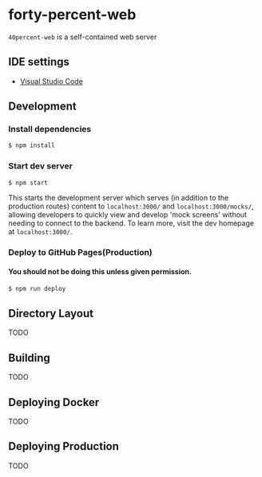 # forty-percent-web

`40percent-web` is a self-contained web server

## IDE settings

- [Visual Studio Code](https://github.com/LiangJoshua/devops-infrastructure/tree/master/dev/vscode)

## Development

### Install dependencies

```sh
$ npm install
```

### Start dev server

```sh
$ npm start
```

This starts the development server which serves (in addition to the production routes)
content to `localhost:3000/` and `localhost:3000/mocks/`, allowing developers to quickly
view and develop 'mock screens' without needing to connect to the backend. To learn
more, visit the dev homepage at `localhost:3000/`.

### Deploy to GitHub Pages(Production)

#### You should not be doing this unless given permission.

```sh
$ npm run deploy
```

## Directory Layout

TODO

## Building

TODO

## Deploying Docker

TODO

## Deploying Production

TODO
